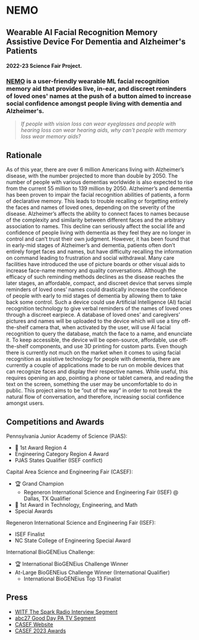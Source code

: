 # NEMO
## Wearable AI Facial Recognition Memory Assistive Device For Dementia and Alzheimer's Patients
#### 2022-23 Science Fair Project.

### [NEMO](https://github.com/li-pearl/nemo) is a user-friendly wearable ML facial recognition memory aid that provides live, in-ear, and discreet reminders of loved ones' names at the push of a button aimed to increase social confidence amongst people living with dementia and Alzheimer's.

>*If people with vision loss can wear eyeglasses and people with hearing loss can wear hearing aids, why can't people with memory loss wear memory aids?*

## Rationale

As of this year, there are over 6 million Americans living with Alzheimer’s disease, with the number projected to more than double by 2050. The number of people with various dementias worldwide is also expected to rise from the current 55 million to 139 million by 2050. Alzheimer’s and dementia has been proven to impair the facial recognition abilities of patients, a form of declarative memory. This leads to trouble recalling or forgetting entirely the faces and names of loved ones, depending on the severity of the disease. Alzheimer’s affects the ability to connect faces to names because of the complexity and similarity between different faces and the arbitrary association to names. This decline can seriously affect the social life and confidence of people living with dementia as they feel they are no longer in control and can’t trust their own judgment. However, it has been found that in early-mid stages of Alzheimer’s and dementia, patients often don’t entirely forget faces and names, but have difficulty recalling the information on command leading to frustration and social withdrawal. Many care facilities have introduced the use of picture boards or other visual aids to increase face-name memory and quality conversations. Although the efficacy of such reminding methods declines as the disease reaches the later stages, an affordable, compact, and discreet device that serves simple reminders of loved ones’ names could drastically increase the confidence of people with early to mid stages of dementia by allowing them to take back some control. Such a device could use Artificial Intelligence (AI) facial recognition technology to give verbal reminders of the names of loved ones through a discreet earpiece. A database of loved ones’ and caregivers’ pictures and names will be uploaded to the device which will use a tiny off-the-shelf camera that, when activated by the user, will use AI facial recognition to query the database, match the face to a name, and enunciate it. To keep accessible, the device will be open-source, affordable, use off-the-shelf components, and use 3D printing for custom parts. Even though there is currently not much on the market when it comes to using facial recognition as assistive technology for people with dementia, there are currently a couple of applications made to be run on mobile devices that can recognize faces and display their respective names. While useful, this requires opening an app, pointing a phone or tablet camera, and reading the text on the screen, something the user may be uncomfortable to do in public. This project aims to be “out of the way” in order to not break the natural flow of conversation, and therefore, increasing social confidence amongst users. 

## Competitions and Awards

Pennsylvania Junior Academy of Science (PJAS):
- 🥇 1st Award Region 4
- Engineering Category Region 4 Award
- PJAS States Qualifier (ISEF conflict)

Capital Area Science and Engineering Fair (CASEF):
- 🏆 Grand Champion
  - Regeneron International Science and Engineering Fair (ISEF) @ Dallas, TX Qualifier
- 🥇 1st Award in Technology, Engineering, and Math
- Special Awards

Regeneron International Science and Engineering Fair (ISEF):
- ISEF Finalist
- NC State College of Engineering Special Award

International BioGENEius Challenge:
- 🏆 International BioGENEius Challenge Winner
- At-Large BioGENEius Challenge Winner (International Qualifier)
  - International BioGENEius Top 13 Finalist


## Press

- [WITF The Spark Radio Interview Segment](https://www.witf.org/2023/03/22/camp-hill-and-hershey-students-represent-pennsylvania-in-international-stem-competition/)
- [abc27 Good Day PA TV Segment](https://www.abc27.com/good-day-pa/grand-champions-of-the-capital-area-science-and-engineering-fair/)
- [CASEF Website](https://www.casef.org/)
- [CASEF 2023 Awards](https://www.casef.org/2023-winners)
